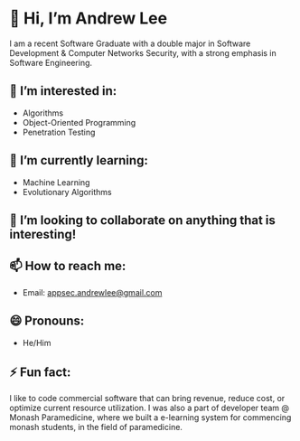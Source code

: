 # 👋 Hi, I’m Andrew Lee
I am a recent Software Graduate with a double major in Software Development & Computer Networks Security, with a strong emphasis in Software Engineering.
## 👀 I’m interested in:
- Algorithms
- Object-Oriented Programming
- Penetration Testing
## 🌱 I’m currently learning:
- Machine Learning
- Evolutionary Algorithms
## 💞️ I’m looking to collaborate on anything that is interesting!
## 📫 How to reach me:
- Email: appsec.andrewlee@gmail.com
## 😄 Pronouns:
- He/Him
## ⚡ Fun fact:
I like to code commercial software that can bring revenue, reduce cost, or optimize current resource utilization. I was also a part of developer team @ Monash Paramedicine, where we built a e-learning system for commencing monash students, in the field of paramedicine. 



